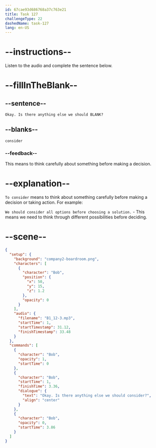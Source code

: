 ```yaml
---
id: 67cae93d686768a37c763e21
title: Task 127
challengeType: 22
dashedName: task-127
lang: en-US
---
```


<!-- (Audio) Bob: Okay. Is there anything else we should consider? -->

# --instructions--

Listen to the audio and complete the sentence below.  

# --fillInTheBlank--

## --sentence--

`Okay. Is there anything else we should BLANK?`

## --blanks--

`consider`

### --feedback--

This means to think carefully about something before making a decision.

# --explanation--

`To consider` means to think about something carefully before making a decision or taking action. For example:

`We should consider all options before choosing a solution.` - This means we need to think through different possibilities before deciding.

# --scene--

```json
{
  "setup": {
    "background": "company2-boardroom.png",
    "characters": [
      {
        "character": "Bob",
        "position": {
          "x": 50,
          "y": 15,
          "z": 1.2
        },
        "opacity": 0
      }
    ],
    "audio": {
      "filename": "B1_12-3.mp3",
      "startTime": 1,
      "startTimestamp": 31.12,
      "finishTimestamp": 33.48
    }
  },
  "commands": [
    {
      "character": "Bob",
      "opacity": 1,
      "startTime": 0
    },
    {
      "character": "Bob",
      "startTime": 1,
      "finishTime": 3.36,
      "dialogue": {
        "text": "Okay. Is there anything else we should consider?",
        "align": "center"
      }
    },
    {
      "character": "Bob",
      "opacity": 0,
      "startTime": 3.86
    }
  ]
}
```
